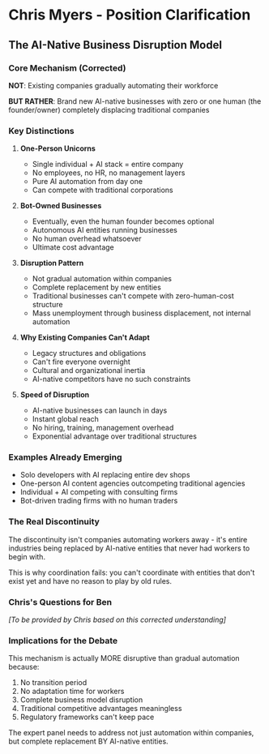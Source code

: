 # Chris Myers - Position Clarification
## The AI-Native Business Disruption Model

### Core Mechanism (Corrected)

**NOT**: Existing companies gradually automating their workforce

**BUT RATHER**: Brand new AI-native businesses with zero or one human (the founder/owner) completely displacing traditional companies

### Key Distinctions

1. **One-Person Unicorns**
   - Single individual + AI stack = entire company
   - No employees, no HR, no management layers
   - Pure AI automation from day one
   - Can compete with traditional corporations

2. **Bot-Owned Businesses**
   - Eventually, even the human founder becomes optional
   - Autonomous AI entities running businesses
   - No human overhead whatsoever
   - Ultimate cost advantage

3. **Disruption Pattern**
   - Not gradual automation within companies
   - Complete replacement by new entities
   - Traditional businesses can't compete with zero-human-cost structure
   - Mass unemployment through business displacement, not internal automation

4. **Why Existing Companies Can't Adapt**
   - Legacy structures and obligations
   - Can't fire everyone overnight
   - Cultural and organizational inertia
   - AI-native competitors have no such constraints

5. **Speed of Disruption**
   - AI-native businesses can launch in days
   - Instant global reach
   - No hiring, training, management overhead
   - Exponential advantage over traditional structures

### Examples Already Emerging

- Solo developers with AI replacing entire dev shops
- One-person AI content agencies outcompeting traditional agencies
- Individual + AI competing with consulting firms
- Bot-driven trading firms with no human traders

### The Real Discontinuity

The discontinuity isn't companies automating workers away - it's entire industries being replaced by AI-native entities that never had workers to begin with.

This is why coordination fails: you can't coordinate with entities that don't exist yet and have no reason to play by old rules.

### Chris's Questions for Ben
*[To be provided by Chris based on this corrected understanding]*

### Implications for the Debate

This mechanism is actually MORE disruptive than gradual automation because:
1. No transition period
2. No adaptation time for workers
3. Complete business model disruption
4. Traditional competitive advantages meaningless
5. Regulatory frameworks can't keep pace

The expert panel needs to address not just automation within companies, but complete replacement BY AI-native entities.
